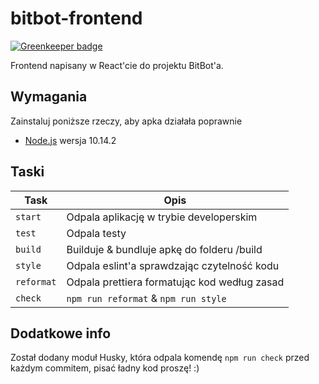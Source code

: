 # bitbot-frontend

[![Greenkeeper badge](https://badges.greenkeeper.io/BIT-IdeaFactory/BITbot-front-end.svg)](https://greenkeeper.io/)

Frontend napisany w React'cie do projektu BitBot'a.

## Wymagania

Zainstaluj poniższe rzeczy, aby apka działała poprawnie

* [Node.js](http://nodejs.org) wersja 10.14.2

## Taski

Task            | Opis
-----           | -----------
`start`         | Odpala aplikację w trybie developerskim
`test`          | Odpala testy
`build`         | Builduje & bundluje apkę do folderu /build
`style`         | Odpala eslint'a sprawdzając czytelność kodu
`reformat`      | Odpala prettiera formatując kod według zasad
`check`         | `npm run reformat` & `npm run style`

## Dodatkowe info

Został dodany moduł Husky, która odpala komendę `npm run check` przed każdym commitem, pisać ładny kod proszę! :)